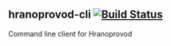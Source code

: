 ## hranoprovod-cli [![Build Status](https://travis-ci.org/Hranoprovod/hranoprovod-cli.svg?branch=master)](https://travis-ci.org/Hranoprovod/hranoprovod-cli)

Command line client for Hranoprovod
